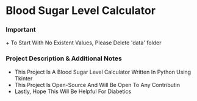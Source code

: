 # Blood Sugar Level Calculator

<h3> Important </h3>
+ To Start With No Existent Values, Please Delete 'data' folder

<h3> Project Description & Additional Notes </h3>

+ This Project Is A Blood Sugar Level Calculator Written In Python Using Tkinter
+ This Project Is Open-Source And Will Be Open To Any Contributin
+ Lastly, Hope This Will Be Helpful For Diabetics
